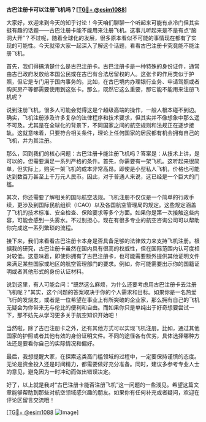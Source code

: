 **古巴注册卡可以注册飞机吗？[[TG💪+ @esim1088](https://t.me/s/esim1088)]**

大家好，欢迎来到今天的知乎讨论！今天咱们聊聊一个听起来可能有点冷门但其实挺有趣的话题——古巴注册卡能不能用来注册飞机。这事儿听起来是不是有点“脑洞大开”？不过呢，随着全球化的发展，很多原本看似不可能的事情现在都有了实现的可能性。今天就带大家一起深入了解这个话题，看看古巴注册卡究竟能不能注册飞机。

首先，我们得搞清楚什么是古巴注册卡。古巴注册卡是一种特殊的身份证件，通常由古巴政府发放给本国公民或在古巴有合法居留权的人。这张卡的作用类似于护照，但它是专门用于国内事务的。比如，在古巴境内办理银行业务、申请驾照或者购买房产等都需要使用到这张卡。那么，既然它这么重要，那它能不能用来注册飞机呢？

说到注册飞机，很多人可能会觉得这是个超级高端的操作，一般人根本碰不到边。确实，飞机注册涉及许多复杂的法律程序和技术要求，但其实并不像想象中那么遥不可及。尤其是在全球化的背景下，不同国家之间的航空规则和法规正在逐步接轨。这就意味着，只要符合相关条件，理论上任何国家的居民都有机会拥有自己的飞机，并为其注册。

那么，回到我们的核心问题：古巴注册卡能注册飞机吗？答案是：从技术上讲，是可以的，但需要满足一系列严格的条件。首先，你需要有一架飞机。这听起来很简单，但实际上，购买一架飞机的成本非常高昂。即使是小型私人飞机，价格也可能达到数百万甚至上千万元人民币。因此，对于普通人来说，这已经是一个巨大的门槛。

其次，你还需要了解相关的国际航空法规。飞机注册不仅仅是一个简单的行政手续，更涉及到国际民航组织（ICAO）以及各国航空管理局的规定。这些规定涵盖了飞机的技术标准、安全检查、保险要求等多个方面。如果你是第一次接触这些内容，可能会感到一头雾水。不过别担心，现在有很多专业的航空咨询公司可以帮助你完成这一系列繁琐的流程。

接下来，我们来看看古巴注册卡本身是否具备足够的法律效力来支持飞机注册。根据我的研究，古巴注册卡虽然在国内具有很高的权威性，但在国际范围内认可度相对较低。这意味着，即使你拥有了古巴注册卡，也可能需要额外提供其他证明文件来满足某些国家或地区的航空管理部门的要求。例如，你可能需要出示你的国籍证明或者其他形式的身份认证材料。

说到这里，有人可能会问：“既然这么麻烦，为什么还要考虑用古巴注册卡去注册飞机呢？”其实，这个问题的答案取决于你的个人需求和目标。如果你是一名热爱飞行的发烧友，或者是一位希望在事业上有所突破的企业家，那么拥有自己的飞机无疑会为你带来无与伦比的便利和自由。而如果你只是单纯出于好奇想要尝试一下，那不妨先从学习更多关于航空知识开始吧！

当然啦，除了古巴注册卡之外，还有其他方式可以实现飞机注册。比如，通过其他国家的护照或者其他有效的身份证明文件。不同的途径各有优劣，具体选择哪种方法还是要看你自己的实际情况和偏好。

最后，我想提醒大家，在探索这类高门槛领域的过程中，一定要保持谨慎的态度。无论是资金投入还是时间精力，都需要做好充分准备。同时，建议多参考专业人士的意见，避免因为一时冲动而做出错误决定。

好了，以上就是我对“古巴注册卡能否注册飞机”这一问题的一些浅见。希望这篇文章能够帮助到那些对航空领域感兴趣的朋友。如果你有任何补充或者疑问，欢迎在评论区留言交流哦！

[[TG💪+ @esim1088](https://t.me/s/esim1088) ![Image](https://i.postimg.cc/4NQfJmqS/Snipaste-2025-05-13-00-14-12.png)]